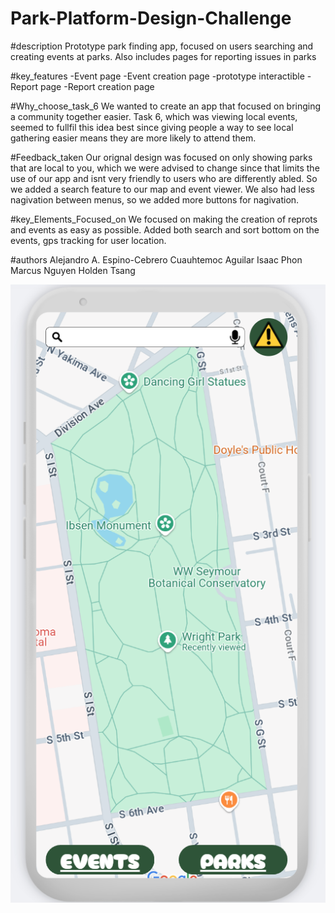 # Park-Platform-Design-Challenge

#description
Prototype park finding app, focused on users searching and creating events at parks. Also includes pages for reporting issues in parks

#key_features
-Event page
-Event creation page
-prototype interactible
-Report page
-Report creation page

#Why_choose_task_6
We wanted to create an app that focused on bringing a community together easier.
Task 6, which was viewing local events, seemed to fullfil this idea best since giving people
a way to see local gathering easier means they are more likely to attend them.

#Feedback_taken
Our orignal design was focused on only showing parks that are local to you, which we were
advised to change since that limits the use of our app and isnt very friendly to users who are differently abled.
So we added a search feature to our map and event viewer. We also had less nagivation between menus, so we added more buttons for nagivation.

#key_Elements_Focused_on
We focused on making the creation of reprots and events as easy as possible.
Added both search and sort bottom on the events, gps tracking for user location.

#authors
Alejandro A. Espino-Cebrero
Cuauhtemoc Aguilar
Isaac Phon
Marcus Nguyen
Holden Tsang

![alt text](https://raw.githubusercontent.com/michi9450/Park-Platform-Design-Challenge/refs/heads/main/Canva_Screenshots/homepage.png)
